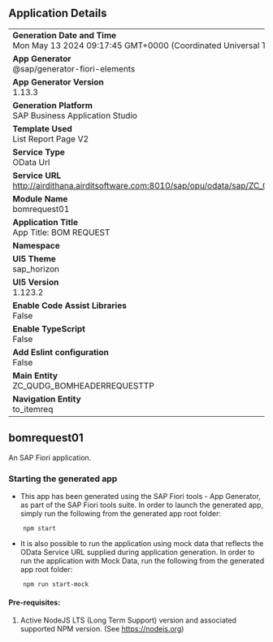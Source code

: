 ## Application Details
|               |
| ------------- |
|**Generation Date and Time**<br>Mon May 13 2024 09:17:45 GMT+0000 (Coordinated Universal Time)|
|**App Generator**<br>@sap/generator-fiori-elements|
|**App Generator Version**<br>1.13.3|
|**Generation Platform**<br>SAP Business Application Studio|
|**Template Used**<br>List Report Page V2|
|**Service Type**<br>OData Url|
|**Service URL**<br>http://airdithana.airditsoftware.com:8010/sap/opu/odata/sap/ZC_QUDG_BOMHEADERREQUESTTP_CDS/
|**Module Name**<br>bomrequest01|
|**Application Title**<br>App Title: BOM REQUEST|
|**Namespace**<br>|
|**UI5 Theme**<br>sap_horizon|
|**UI5 Version**<br>1.123.2|
|**Enable Code Assist Libraries**<br>False|
|**Enable TypeScript**<br>False|
|**Add Eslint configuration**<br>False|
|**Main Entity**<br>ZC_QUDG_BOMHEADERREQUESTTP|
|**Navigation Entity**<br>to_itemreq|

## bomrequest01

An SAP Fiori application.

### Starting the generated app

-   This app has been generated using the SAP Fiori tools - App Generator, as part of the SAP Fiori tools suite.  In order to launch the generated app, simply run the following from the generated app root folder:

```
    npm start
```

- It is also possible to run the application using mock data that reflects the OData Service URL supplied during application generation.  In order to run the application with Mock Data, run the following from the generated app root folder:

```
    npm run start-mock
```

#### Pre-requisites:

1. Active NodeJS LTS (Long Term Support) version and associated supported NPM version.  (See https://nodejs.org)


